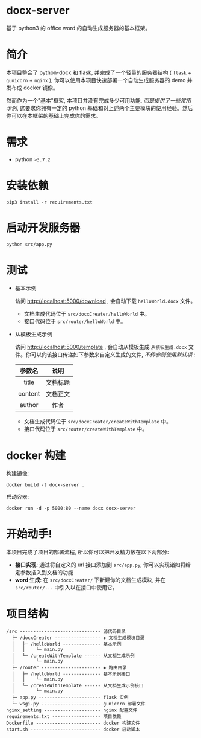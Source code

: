 # docx-server

基于 python3 的 office word 的自动生成服务器的基本框架。

# 简介

本项目整合了 python-docx 和 flask, 并完成了一个轻量的服务器结构 ( `flask` + `gunicorn` + `nginx` ), 你可以使用本项目快速部署一个自动生成服务器的 demo 并发布成 docker 镜像。

然而作为一个"基本"框架, 本项目并没有完成多少可用功能, *而是提供了一些常用示例*, 这要求你拥有一定的 python 基础和对上述两个主要模块的使用经验。然后你可以在本框架的基础上完成你的需求。

# 需求

- python `>3.7.2`

# 安装依赖

```
pip3 install -r requirements.txt
```

# 启动开发服务器

```
python src/app.py
```

# 测试

- 基本示例

  访问 [http://localhost:5000/download](http://localhost:5000/download) , 会自动下载 `helloWorld.docx` 文件。

  - 文档生成代码位于 `src/docxCreater/helloWorld` 中。
  - 接口代码位于 `src/router/helloWorld` 中。

- 从模板生成示例

  访问 [http://localhost:5000/template](http://localhost:5000/template) , 会自动从模板生成 `从模板生成.docx` 文件。你可以向该接口传递如下参数来自定义生成的文件, *不传参则使用默认项* :

  |参数名|说明|
  |:-:|:-:|
  title|文档标题
  content|文档正文
  author|作者

  - 文档生成代码位于 `src/docxCreater/createWithTemplate` 中。
  - 接口代码位于 `src/router/createWithTemplate` 中。

# docker 构建

构建镜像:

```
docker build -t docx-server .
```

启动容器:

```
docker run -d -p 5000:80 --name docx docx-server
```

# 开始动手!

本项目完成了项目的部署流程, 所以你可以把开发精力放在以下两部分:

- **接口实现**: 通过将自定义的 url 接口添加到 `src/app.py`, 你可以实现诸如将给定参数插入到文档的功能
- **word 生成**: 在 `src/docxCreater/` 下新建你的文档生成模块, 并在 `src/router/...` 中引入以在接口中使用它。

# 项目结构

```
/src ------------------------------ 源代码目录
  ├─ /docxCreater ----------------- ◈ 文档生成模块目录
  │   ├─ /helloWorld -------------- 基本示例
  │   │    └─ main.py 
  │   └─ /createWithTemplate ------ 从文档生成示例
  │        └─ main.py 
  ├─ /router ---------------------- ◈ 路由目录
  │   ├─ /helloWorld -------------- 基本示例接口
  │   │    └─ main.py 
  │   └─ /createWithTemplate ------ 从文档生成示例接口
  │        └─ main.py 
  ├─ app.py ----------------------- flask 实例
  └─ wsgi.py ---------------------- gunicorn 部署文件
nginx_setting --------------------- nginx 配置文件
requirements.txt ------------------ 项目依赖
Dockerfile ------------------------ docker 构建文件
start.sh -------------------------- docker 启动脚本
```
